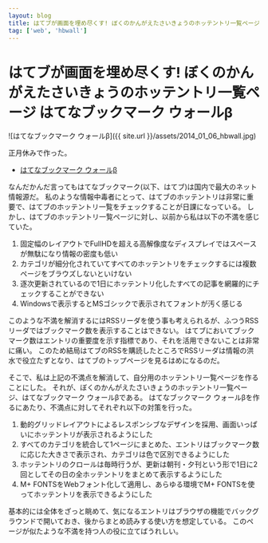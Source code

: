 ```yaml
---
layout: blog
title: はてブが画面を埋め尽くす! ぼくのかんがえたさいきょうのホッテントリ一覧ページ はてなブックマーク ウォールβ
tag: ['web', 'hbwall']
---
```


# はてブが画面を埋め尽くす! ぼくのかんがえたさいきょうのホッテントリ一覧ページ はてなブックマーク ウォールβ

![はてなブックマーク ウォールβ]({{ site.url }}/assets/2014_01_06_hbwall.jpg)

正月休みで作った。

- [はてなブックマーク ウォールβ](http://hbwall.xmisao.com/)

なんだかんだ言ってもはてなブックマーク(以下、はてブ)は国内で最大のネット情報源だ。
私のような情報中毒者にとって、はてブのホッテントリは非常に重要で、はてブのホッテントリ一覧をチェックすることが日課になっている。
しかし、はてブのホッテントリ一覧ページに対し、以前から私は以下の不満を感じていた。

1. 固定幅のレイアウトでFullHDを超える高解像度なディスプレイではスペースが無駄になり情報の密度も低い
2. カテゴリが細分化されていてすべてのホッテントリをチェックするには複数ページをブラウズしないといけない
3. 逐次更新されているので1日にホッテントリ化したすべての記事を網羅的にチェックすることができない
4. Windowsで表示するとMSゴシックで表示されてフォントが汚く感じる

このような不満を解消するにはRSSリーダを使う事も考えられるが、ふつうRSSリーダではブックマーク数を表示することはできない。
はてブにおいてブックマーク数はエントリの重要度を示す指標であり、それを活用できないことは非常に痛い。
このため結局はてブのRSSを購読したところでRSSリーダは情報の洪水で役立たずとなり、はてブのトップページを見るはめになるのだ。

そこで、私は上記の不満点を解消して、自分用のホッテントリ一覧ページを作ることにした。
それが、ぼくのかんがえたさいきょうのホッテントリ一覧ページ、はてなブックマーク ウォールβである。
はてなブックマーク ウォールβを作るにあたり、不満点に対してそれぞれ以下の対策を行った。

1. 動的グリッドレイアウトによるレスポンシブなデザインを採用、画面いっぱいにホッテントリが表示されるようにした
2. すべてのカテゴリを統合して1ページにまとめた、エントリはブックマーク数に応じた大きさで表示され、カテゴリは色で区別できるようにした
3. ホッテントリのクロールは毎時行うが、更新は朝刊・夕刊という形で1日に2回としてその日の全ホッテントリをまとめて表示するようにした
4. M+ FONTSをWebフォント化して適用し、あらゆる環境でM+ FONTSを使ってホッテントリを表示できるようにした

基本的には全体をざっと眺めて、気になるエントリはブラウザの機能でバックグラウンドで開いておき、後からまとめ読みする使い方を想定している。
このページが似たような不満を持つ人の役に立てばうれしい。
